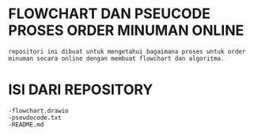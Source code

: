 # FLOWCHART DAN PSEUCODE PROSES ORDER MINUMAN ONLINE
    repositori ini dibuat untuk mengetahui bagaimana proses untuk order minuman secara online dengan membuat flowchart dan algoritma.

# ISI DARI REPOSITORY

    -flowchart.drawio
    -pseudocode.txt
    -README.md
    